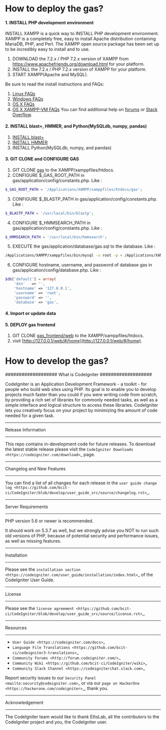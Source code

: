 # How to deploy the gas?
#### 1. INSTALL PHP development environment
INSTALL XAMPP is a quick way to  INSTALL PHP development environment. XAMPP is a completely free, easy to install Apache distribution containing MariaDB, PHP, and Perl. The XAMPP open source package has been set up to be incredibly easy to install and to use.

1. DOWNLOAD the 7.2.x / PHP 7.2.x version of XAMPP from https://www.apachefriends.org/download.html for your platform.
2. INSTALL the 7.2.x / PHP 7.2.x version of XAMPP for your platform.
3. START XAMPP(Apache and MySQL).

Be sure to read the install instructions and FAQs:
1. [Linux FAQs](https://www.apachefriends.org/faq_linux.html)
2. [Windows FAQs](https://www.apachefriends.org/faq_windows.html)
3. [OS X FAQs](https://www.apachefriends.org/faq_osx.html)
4. [OS X XAMPP-VM FAQs](https://www.apachefriends.org/faq_stackman.html)
You can find additional help on [forums](https://community.apachefriends.org/) or [Stack Overflow](http://stackoverflow.com/search?q=xampp).

#### 2. INSTALL blast+, HMMER, and Python(MySQLdb, numpy, pandas)
1. [INSTALL blast+](https://www.ncbi.nlm.nih.gov/books/NBK52640/)
2. [INSTALL HMMER](http://www.hmmer.org/documentation.html)
3. INSTALL Python(MySQLdb, numpy, and pandas)

#### 3. GIT CLONE and CONFIGURE GAS
1. GIT CLONE [gas](https://github.com/BlueFishManCN/gas) to the XAMPP/xamppfiles/htdocs.
2. CONFIGURE $_GAS_ROOT_PATH in gas/application/config/constants.php. Like :
```php
$_GAS_ROOT_PATH = '/Applications/XAMPP/xamppfiles/htdocs/gas';
```
3. CONFIGURE $_BLASTP_PATH in gas/application/config/constants.php. Like :
```php
$_BLASTP_PATH = '/usr/local/bin/blastp';
```
4. CONFIGURE $_HMMSEARCH_PATH in gas/application/config/constants.php. Like :
```php
$_HMMSEARCH_PATH = '/usr/local/bin/hmmsearch';
```
5. EXECUTE the gas/application/database/gas.sql to the database.
Like :
```bash
/Applications/XAMPP/xamppfiles/bin/mysql -u root -p < /Applications/XAMPP/htdocs/gas/application/database/gas.sql
```
6. CONFIGURE hostname, username, and password of database gas in gas/application/config/database.php. Like :
```php
$db['default'] = array(
	'dsn'	=> '',
	'hostname' => '127.0.0.1',
	'username' => 'root',
	'password' => '',
	'database' => 'gas',
```
#### 4. Import or update data

#### 5. DEPLOY gas frontend
1. GIT CLONE [gas_frontend/web](https://github.com/BlueFishManCN/gas-frontend) to the XAMPP/xamppfiles/htdocs.
2. visit [http://127.0.0.1/web/#/home](http://127.0.0.1/web/#/home).

# How to develop the gas?
###################
What is CodeIgniter
###################

CodeIgniter is an Application Development Framework - a toolkit - for people
who build web sites using PHP. Its goal is to enable you to develop projects
much faster than you could if you were writing code from scratch, by providing
a rich set of libraries for commonly needed tasks, as well as a simple
interface and logical structure to access these libraries. CodeIgniter lets
you creatively focus on your project by minimizing the amount of code needed
for a given task.

*******************
Release Information
*******************

This repo contains in-development code for future releases. To download the
latest stable release please visit the `CodeIgniter Downloads
<https://codeigniter.com/download>`_ page.

**************************
Changelog and New Features
**************************

You can find a list of all changes for each release in the `user
guide change log <https://github.com/bcit-ci/CodeIgniter/blob/develop/user_guide_src/source/changelog.rst>`_.

*******************
Server Requirements
*******************

PHP version 5.6 or newer is recommended.

It should work on 5.3.7 as well, but we strongly advise you NOT to run
such old versions of PHP, because of potential security and performance
issues, as well as missing features.

************
Installation
************

Please see the `installation section <https://codeigniter.com/user_guide/installation/index.html>`_
of the CodeIgniter User Guide.

*******
License
*******

Please see the `license
agreement <https://github.com/bcit-ci/CodeIgniter/blob/develop/user_guide_src/source/license.rst>`_.

*********
Resources
*********

-  `User Guide <https://codeigniter.com/docs>`_
-  `Language File Translations <https://github.com/bcit-ci/codeigniter3-translations>`_
-  `Community Forums <http://forum.codeigniter.com/>`_
-  `Community Wiki <https://github.com/bcit-ci/CodeIgniter/wiki>`_
-  `Community Slack Channel <https://codeigniterchat.slack.com>`_

Report security issues to our `Security Panel <mailto:security@codeigniter.com>`_
or via our `page on HackerOne <https://hackerone.com/codeigniter>`_, thank you.

***************
Acknowledgement
***************

The CodeIgniter team would like to thank EllisLab, all the
contributors to the CodeIgniter project and you, the CodeIgniter user.
